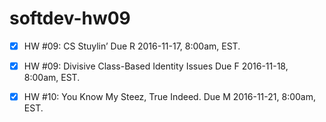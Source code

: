 # softdev-hw09

- [x] HW #09: CS Stuylin’ Due R 2016-11-17, 8:00am, EST.

- [x] HW #09: Divisive Class-Based Identity Issues
Due F 2016-11-18, 8:00am, EST.

- [x] HW #10: You Know My Steez, True Indeed.
Due M 2016-11-21, 8:00am, EST.

